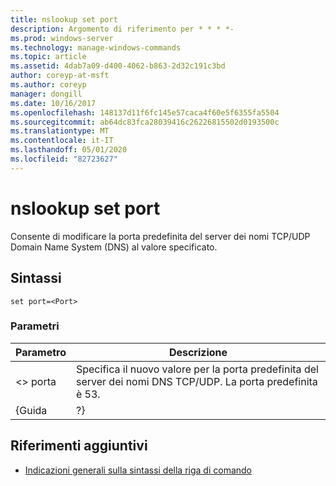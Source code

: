 ```yaml
---
title: nslookup set port
description: Argomento di riferimento per * * * *-
ms.prod: windows-server
ms.technology: manage-windows-commands
ms.topic: article
ms.assetid: 4dab7a09-d400-4062-b863-2d32c191c3bd
author: coreyp-at-msft
ms.author: coreyp
manager: dongill
ms.date: 10/16/2017
ms.openlocfilehash: 148137d11f6fc145e57caca4f60e5f6355fa5504
ms.sourcegitcommit: ab64dc83fca28039416c26226815502d0193500c
ms.translationtype: MT
ms.contentlocale: it-IT
ms.lasthandoff: 05/01/2020
ms.locfileid: "82723627"
---
```

# <a name="nslookup-set-port"></a>nslookup set port



Consente di modificare la porta predefinita del server dei nomi TCP/UDP Domain Name System (DNS) al valore specificato.

## <a name="syntax"></a>Sintassi

```
set port=<Port>
```

### <a name="parameters"></a>Parametri

| Parametro |                                          Descrizione                                          |
|-----------|-----------------------------------------------------------------------------------------------|
|  \<> porta  | Specifica il nuovo valore per la porta predefinita del server dei nomi DNS TCP/UDP. La porta predefinita è 53. |
|   {Guida   |                                              ?}                                               |

## <a name="additional-references"></a>Riferimenti aggiuntivi

- [Indicazioni generali sulla sintassi della riga di comando](command-line-syntax-key.md)